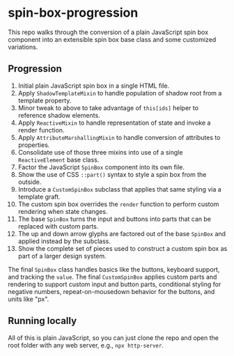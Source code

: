 # spin-box-progression

This repo walks through the conversion of a plain JavaScript spin box component into an extensible spin box base class and some customized variations.

## Progression

1. Initial plain JavaScript spin box in a single HTML file.
2. Apply `ShadowTemplateMixin` to handle population of shadow root from a template property.
3. Minor tweak to above to take advantage of `this[ids]` helper to reference shadow elements.
4. Apply `ReactiveMixin` to handle representation of state and invoke a render function.
5. Apply `AttributeMarshallingMixin` to handle conversion of attributes to properties.
6. Consolidate use of those three mixins into use of a single `ReactiveElement` base class.
7. Factor the JavaScript `SpinBox` component into its own file.
8. Show the use of CSS `::part()` syntax to style a spin box from the outside.
9. Introduce a `CustomSpinBox` subclass that applies that same styling via a template graft.
10. The custom spin box overrides the `render` function to perform custom rendering when state changes.
11. The base `SpinBox` turns the input and buttons into parts that can be replaced with custom parts.
12. The up and down arrow glyphs are factored out of the base `SpinBox` and applied instead by the subclass.
13. Show the complete set of pieces used to construct a custom spin box as part of a larger design system.

The final `SpinBox` class handles basics like the buttons, keyboard support, and tracking the `value`. The final `CustomSpinBox` applies custom parts and rendering to support custom input and button parts, conditional styling for negative numbers, repeat-on-mousedown behavior for the buttons, and units like "px".

## Running locally

All of this is plain JavaScript, so you can just clone the repo and open the root folder with any web server, e.g., `npx http-server`.
